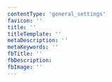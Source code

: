 ```yaml
---
contentType: 'general_settings'
favicon: ''
title: ''
titleTemplate: ''
metaDescription: ''
metaKeywords: ''
fbTitle: ''
fbDescription:
fbImage: ''
---
```


